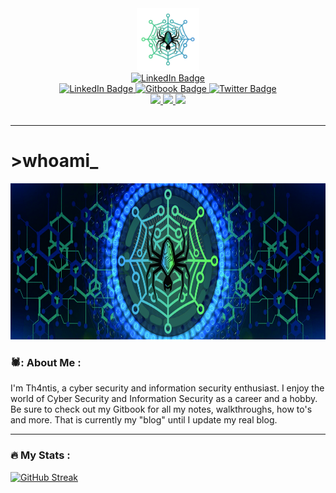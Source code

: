 <div id="header" align="center">
  <img src="/assets/CyberSpider-UG-Outline.png" width="100"/>
</div>

<div id="link" align="center">
  <a href="https://th4ntis.com">
    <img src="https://img.shields.io/badge/Website-black?style=for-the-badge&logo=Github&logoColor=white" alt="LinkedIn Badge"/>
  </a>
</div>

<div id="badges1" align="center">
  <a href="https://www.linkedin.com/in/th4ntis/">
    <img src="https://img.shields.io/badge/LinkedIn-blue?style=for-the-badge&logo=linkedin&logoColor=white" alt="LinkedIn Badge"/>
  </a>
  <a href="https://cybersec.th4ntis.com/">
    <img src="https://img.shields.io/badge/Gitbook-blue?style=for-the-badge&logo=Gitbook&logoColor=white" alt="Gitbook Badge"/>
  </a>
  <a href="https://twitter.com/Th4ntis">
    <img src="https://img.shields.io/badge/Twitter-black?style=for-the-badge&logo=twitter&logoColor=white" alt="Twitter Badge"/>
  </a>
</div>

<div id="badges2" align="center">
  <a href="https://infosec.exchange/web/@th4ntis">
    <img src="https://img.shields.io/badge/Mastodon-purple?style=for-the-badge&logo=Mastodon&logoColor=white"/>
  </a>
  <a href="https://tryhackme.com/p/th4ntis">
    <img src="https://img.shields.io/badge/TryHackMe-Red?style=for-the-badge&logo=TryHackMe&logoColor=white"/>
  </a>
  <a href="https://app.hackthebox.com/profile/274909">
    <img src="https://img.shields.io/badge/HackTheBox-green?style=for-the-badge&logo=HackTheBox&logoColor=white"/>
  </a>
</div>

<div id="views" align="center">
<img src="https://komarev.com/ghpvc/?username=th4ntis&style=flat-square&color=blue" alt=""/>
</div>

---

<h1>
  >whoami_
</h1>

<div align="center">
  <img src="/assets/TWITTER BANNER.jpg" width="800" height="250"/>
</div>


### 🕷️: About Me :
I'm Th4ntis, a cyber security and information security enthusiast. I enjoy the world of Cyber Security and Information Security as a career and a hobby. Be sure to check out my Gitbook for all my notes, walkthroughs, how to's and more. That is currently my "blog" until I update my real blog.

---

### :fire: My Stats :
[![GitHub Streak](http://github-readme-streak-stats.herokuapp.com?user=th4ntis&theme=dark&background=000000)](https://git.io/streak-stats)
